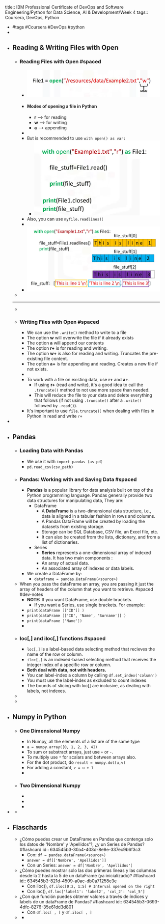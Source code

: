 title:: IBM Professional Certificate of DevOps and Software Engineering/Python for Data Science, AI & Development/Week 4
tags:: Coursera, DevOps, Python

- #tags #Coursera #DevOps #python
-
- ## Reading & Writing Files with Open
	- ### Reading Files with Open #spaced
		- ![image.png](../assets/image_1665321413818_0.png)
		- #### Modes of opening a file in Python
			- **r** --> for reading
			- **w** --> for writing
			- **a** --> appending
		-
		- But is recommended to use `with open() as var:`
			- ![image.png](../assets/image_1665321709102_0.png)
		- Also, you can use `myfile.readlines()`
		-
		- ![image.png](../assets/image_1665321819028_0.png)
	-
	- ---
	-
	- ### Writing Files with Open #spaced
		- We can use the `.write()` method to write to a file
		- The option **w** will overwrite the file if it already exists
		- The option **a** will append our contents
		- The option **r+** is for reading and writing.
		- The option **w+** is also for reading and writing. Truncates the pre-existing file content.
		- The option **a+** is for appending and reading. Creates a new file if not exists.
		-
		- To work with a file on existing data, use **r+** and **a+**.
			- If using **r+** (read and write), it's a good idea to call the `.truncate()` method to not use more space than needed.
			- This will reduce the file to your data and delete everything that follows (if not using `.truncate()` after a `.write()` followed by `.read()`).
		- It's important to use `file.truncate()` when dealing with files in Python in read and write `r+`
-
- ## Pandas
	- ### Loading Data with Pandas
		- We use it with `import pandas (as pd)`
		- `pd.read_csv(csv_path)`
	- ### Pandas: Working with and Saving Data #spaced
		- **Pandas** is a popular library for data analysis built on top of the Python programming language. Pandas generally provide two data structures for manipulating data, They are:
			- DataFrame
				- A **DataFrame** is a two-dimensional data structure, i.e., data is aligned in a tabular fashion in rows and columns.
				- A Pandas DataFrame will be created by loading the datasets from existing storage.
				- Storage can be SQL Database, CSV file, an Excel file, etc.
				- It can also be created from the lists, dictionary, and from a list of dictionaries.
			- Series
				- **Series** represents a one-dimensional array of indexed data.
				  It has two main components :
				- An array of actual data.
				- An associated array of indexes or data labels.
		- We create a DataFrame by:
			- `dataframe = pandas.DataFrame(<source>)`
	- When you pass the dataFrame an array, you are passing it just the array of headers of the column that you want to retrieve. #spaced #dev-notes
		- **NOTE:** If you want DataFrame, use double brackets.
			- If you want a Series, use single brackets. For example:
		- `print(dataFrame [['ID']] )`
		- `print(dataFrame [['ID', 'Name', 'Surname']] )`
		- `print(dataFrame ['Name'])`
		-
	- ### loc[,] and iloc[,] functions #spaced
		- `loc[,]` is a label-based data selecting method that recieves the name of the row or column.
		- `iloc[,]` is an indexed-based selecting method that receives the integer index of a specific row or column.
		- **Both deal with data, not with headers.**
		- You can label-index a column by calling `df.set_index('column')`
		- You must use the label-index as excluded to count indexes
		- The bounds of slicing with loc[] are inclusive, as dealing with labels, not indexes.
	-
	-
- ## Numpy in Python
	- ### One Dimensional Numpy
		- In Numpy, all the elements of a list are of the same type
		- `a = numpy.array([0, 1, 2, 3, 4])`
		- To sum or substract arrays, just use `+` or `-`.
		- To multiply use `*` for scalars and between arrays also.
		- For the dot product, do `result = numpy.dot(u,v)`
		- For adding a constant, `z = u + 1`
		-
	- ### Two Dimensional Numpy
		-
		-
		-
-
	-
- ## Flaschards
	- ¿Cómo puedes crear un DataFrame en Pandas que contenga solo los datos de 'Nombre' y 'Apellidos'?, ¿y un Series de Pandas? #flashcard
	  id:: 634545b3-30a4-403d-8e9e-337ec9b6f3c3
		- Con: `df = pandas.dataFrame(<source>)`
		- `answer = df[['Nombre', 'Apellidos']]`
		- Con un Series: `answer = df['Nombre', 'Apellidos']`
	- ¿Cómo puedes mostrar solo las dos primeras líneas y las columnas desde la 2 hasta la 5 de un dataFrame (ya inicializado)? #flashcard
	  id:: 634545b3-821d-4509-a0ac-db0a71258e3e
		- Con iloc(), `df.iloc[0:2, 1:5] # Interval opened on the right`
		- Con loc(), `df.loc['label1': 'label2', 'col_2': 'col_5']`
	- ¿Con qué función puedes obtener valores a través de índices y labels de un dataFrame de Pandas? #flashcard
	  id:: 634545b3-0693-4dfc-8276-35e61dd3d801
		- Con `df.loc[ , ]` y `df.iloc[ , ]`
	-
		-